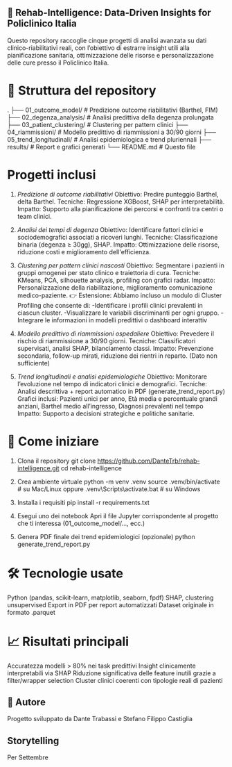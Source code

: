 ## 🏥 Rehab-Intelligence: Data-Driven Insights for Policlinico Italia
Questo repository raccoglie cinque progetti di analisi avanzata su dati clinico-riabilitativi reali, con l’obiettivo di estrarre insight utili alla pianificazione sanitaria, ottimizzazione delle risorse e personalizzazione delle cure presso il Policlinico Italia.

# 📁 Struttura del repository
.
├── 01_outcome_model/           # Predizione outcome riabilitativi (Barthel, FIM)
├── 02_degenza_analysis/        # Analisi predittiva della degenza prolungata
├── 03_patient_clustering/      # Clustering per pattern clinici
├── 04_riammissioni/            # Modello predittivo di riammissioni a 30/90 giorni
├── 05_trend_longitudinali/     # Analisi epidemiologica e trend pluriennali
├── results/                    # Report e grafici generati
└── README.md                   # Questo file

# Progetti inclusi

1. *Predizione di outcome riabilitativi*
Obiettivo: Predire punteggio Barthel, delta Barthel.
Tecniche: Regressione XGBoost, SHAP per interpretabilità.
Impatto: Supporto alla pianificazione dei percorsi e confronti tra centri o team clinici.

2. *Analisi dei tempi di degenza*
Obiettivo: Identificare fattori clinici e sociodemografici associati a ricoveri lunghi.
Tecniche: Classificazione binaria (degenza ≥ 30gg), SHAP.
Impatto: Ottimizzazione delle risorse, riduzione costi e miglioramento dell'efficienza.

3. *Clustering per pattern clinici nascosti*
Obiettivo: Segmentare i pazienti in gruppi omogenei per stato clinico e traiettoria di cura.
Tecniche: KMeans, PCA, silhouette analysis, profiling con grafici radar.
Impatto: Personalizzazione della riabilitazione, miglioramento comunicazione medico-paziente.
👉 Estensione: Abbiamo incluso un modulo di Cluster Profiling che consente di:
-Identificare i profili clinici prevalenti in ciascun cluster.
-Visualizzare le variabili discriminanti per ogni gruppo.
-Integrare le informazioni in modelli predittivi o dashboard interattiv

4. *Modello predittivo di riammissioni ospedaliere*
Obiettivo: Prevedere il rischio di riammissione a 30/90 giorni.
Tecniche: Classificatori supervisati, analisi SHAP, bilanciamento classi.
Impatto: Prevenzione secondaria, follow-up mirati, riduzione dei rientri in reparto. (Dato non sufficiente)

5. *Trend longitudinali e analisi epidemiologiche*
Obiettivo: Monitorare l’evoluzione nel tempo di indicatori clinici e demografici.
Tecniche: Analisi descrittiva + report automatico in PDF (generate_trend_report.py)
Grafici inclusi: Pazienti unici per anno, Età media e percentuale grandi anziani, Barthel medio all’ingresso, Diagnosi prevalenti nel tempo
Impatto: Supporto a decisioni strategiche e politiche sanitarie.

# 🚀 Come iniziare
1. Clona il repository
git clone https://github.com/DanteTrb/rehab-intelligence.git
cd rehab-intelligence

2. Crea ambiente virtuale
python -m venv .venv
source .venv/bin/activate  # su Mac/Linux
oppure
.venv\Scripts\activate.bat  # su Windows

3. Installa i requisiti
pip install -r requirements.txt

4. Esegui uno dei notebook
Apri il file Jupyter corrispondente al progetto che ti interessa (01_outcome_model/..., ecc.)

5. Genera PDF finale dei trend epidemiologici (opzionale)
python generate_trend_report.py

# 🛠️ Tecnologie usate
Python (pandas, scikit-learn, matplotlib, seaborn, fpdf)
SHAP, clustering unsupervised
Export in PDF per report automatizzati
Dataset originale in formato .parquet

# 📈 Risultati principali
Accuratezza modelli > 80% nei task predittivi
Insight clinicamente interpretabili via SHAP
Riduzione significativa delle feature inutili grazie a filter/wrapper selection
Cluster clinici coerenti con tipologie reali di pazienti

## 🧠 Autore
Progetto sviluppato da Dante Trabassi e Stefano Filippo Castiglia

## Storytelling
Per Settembre
<!-- Co-author test for GitHub badge -->
